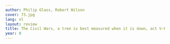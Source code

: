 ```yaml
---
author: Philip Glass, Robert Wilson
cover: 73.jpg
lang: nl
layout: review
title: The Civil Wars, a tree is best measured when it is down, act V-Rome Section
year: 0
---
```


